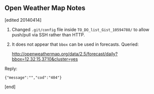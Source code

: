 ## Open Weather Map Notes

[edited 20140414]

1. Changed `.git/config` file inside `TO_DO_list_Gist_10594788/` to allow push/pull via SSH rather than HTTP.

1. It does not appear that `bbox` can be used in forecasts. Queried:

    http://openweathermap.org/data/2.5/forecast/daily?bbox=12,32,15,37,10&cluster=yes

  Reply:

    {"message":"","cod":"404"} 

[end]
